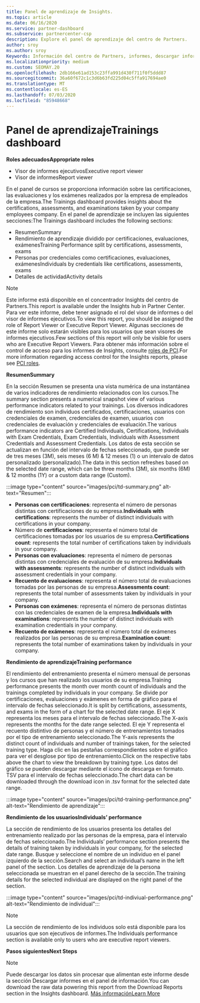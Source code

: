```yaml
---
title: Panel de aprendizaje de Insights.
ms.topic: article
ms.date: 06/16/2020
ms.service: partner-dashboard
ms.subservice: partnercenter-csp
description: Explore el panel de aprendizaje del centro de Partners.
author: sroy
ms.author: sroy
Keywords: Información del centro de Partners, informes, descargar informes
ms.localizationpriority: medium
ms.custom: SEOMAY.20
ms.openlocfilehash: 2db166e61ad153c23ffa991d430f711f0f5ddd87
ms.sourcegitcommit: 36a60f672c1c3d6b63fd225d04c5ffa917694ae0
ms.translationtype: MT
ms.contentlocale: es-ES
ms.lasthandoff: 07/03/2020
ms.locfileid: "85948668"
---
```

# <a name="trainings-dashboard"></a><span data-ttu-id="79ffa-104">Panel de aprendizaje</span><span class="sxs-lookup"><span data-stu-id="79ffa-104">Trainings dashboard</span></span>

<span data-ttu-id="79ffa-105">**Roles adecuados**</span><span class="sxs-lookup"><span data-stu-id="79ffa-105">**Appropriate roles**</span></span>
- <span data-ttu-id="79ffa-106">Visor de informes ejecutivos</span><span class="sxs-lookup"><span data-stu-id="79ffa-106">Executive report viewer</span></span>
- <span data-ttu-id="79ffa-107">Visor de informes</span><span class="sxs-lookup"><span data-stu-id="79ffa-107">Report viewer</span></span>

<span data-ttu-id="79ffa-108">En el panel de cursos se proporciona información sobre las certificaciones, las evaluaciones y los exámenes realizados por la empresa de empleados de la empresa.</span><span class="sxs-lookup"><span data-stu-id="79ffa-108">The Trainings dashboard provides insights about the certifications, assessments, and examinations taken by your company employees company.</span></span> <span data-ttu-id="79ffa-109">En el panel de aprendizaje se incluyen las siguientes secciones:</span><span class="sxs-lookup"><span data-stu-id="79ffa-109">The Trainings dashboard includes the following sections:</span></span>

- <span data-ttu-id="79ffa-110">Resumen</span><span class="sxs-lookup"><span data-stu-id="79ffa-110">Summary</span></span>
- <span data-ttu-id="79ffa-111">Rendimiento de aprendizaje dividido por certificaciones, evaluaciones, exámenes</span><span class="sxs-lookup"><span data-stu-id="79ffa-111">Training Performance split by certifications, assessments, exams</span></span>
- <span data-ttu-id="79ffa-112">Personas por credenciales como certificaciones, evaluaciones, exámenes</span><span class="sxs-lookup"><span data-stu-id="79ffa-112">Individuals by credentials like certifications, assessments, exams</span></span>
- <span data-ttu-id="79ffa-113">Detalles de actividad</span><span class="sxs-lookup"><span data-stu-id="79ffa-113">Activity details</span></span>

>[!NOTE] 
><span data-ttu-id="79ffa-114">Este informe está disponible en el concentrador Insights del centro de Partners.</span><span class="sxs-lookup"><span data-stu-id="79ffa-114">This report is available under the Insights hub in Partner Center.</span></span> <span data-ttu-id="79ffa-115">Para ver este informe, debe tener asignado el rol del visor de informes o del visor de informes ejecutivos.</span><span class="sxs-lookup"><span data-stu-id="79ffa-115">To view this report, you should be assigned the role of Report Viewer or Executive Report Viewer.</span></span> <span data-ttu-id="79ffa-116">Algunas secciones de este informe solo estarán visibles para los usuarios que sean visores de informes ejecutivos.</span><span class="sxs-lookup"><span data-stu-id="79ffa-116">Few sections of this report will only be visible for users who are Executive Report Viewers.</span></span> <span data-ttu-id="79ffa-117">Para obtener más información sobre el control de acceso para los informes de Insights, consulte [roles de PCI](pci-roles.md).</span><span class="sxs-lookup"><span data-stu-id="79ffa-117">For more information regarding access control for the Insights reports, please see [PCI roles](pci-roles.md).</span></span>

<span data-ttu-id="79ffa-118">**Resumen**</span><span class="sxs-lookup"><span data-stu-id="79ffa-118">**Summary**</span></span>

<span data-ttu-id="79ffa-119">En la sección Resumen se presenta una vista numérica de una instantánea de varios indicadores de rendimiento relacionados con los cursos.</span><span class="sxs-lookup"><span data-stu-id="79ffa-119">The summary section presents a numerical snapshot view of various performance indicators related to your trainings.</span></span> <span data-ttu-id="79ffa-120">Los diversos indicadores de rendimiento son individuos certificados, certificaciones, usuarios con credenciales de examen, credenciales de examen, usuarios con credenciales de evaluación y credenciales de evaluación.</span><span class="sxs-lookup"><span data-stu-id="79ffa-120">The various performance indicators are Certified Individuals, Certifications, Individuals with Exam Credentials, Exam Credentials, Individuals with Assessment Credentials and Assessment Credentials.</span></span> <span data-ttu-id="79ffa-121">Los datos de esta sección se actualizan en función del intervalo de fechas seleccionado, que puede ser de tres meses (3M), seis meses (6 M) & 12 meses (1) o un intervalo de datos personalizado (personalizado).</span><span class="sxs-lookup"><span data-stu-id="79ffa-121">The data in this section refreshes based on the selected date range, which can be three months (3M), six months (6M) & 12 months (1Y) or a custom data range (Custom).</span></span> 

:::image type="content" source="images/pci/td-summary.png" alt-text="Resumen":::

- <span data-ttu-id="79ffa-123">**Personas con certificaciones**: representa el número de personas distintas con certificaciones de su empresa.</span><span class="sxs-lookup"><span data-stu-id="79ffa-123">**Individuals with certifications**: represents the number of distinct individuals with certifications in your company.</span></span>
- <span data-ttu-id="79ffa-124">Número de **certificaciones**: representa el número total de certificaciones tomadas por los usuarios de su empresa.</span><span class="sxs-lookup"><span data-stu-id="79ffa-124">**Certifications count**: represents the total number of certifications taken by individuals in your company.</span></span>
- <span data-ttu-id="79ffa-125">**Personas con evaluaciones**: representa el número de personas distintas con credenciales de evaluación de su empresa.</span><span class="sxs-lookup"><span data-stu-id="79ffa-125">**Individuals with assessments**: represents the number of distinct individuals with assessment credentials in your company.</span></span> 
- <span data-ttu-id="79ffa-126">**Recuento de evaluaciones**: representa el número total de evaluaciones tomadas por las personas de su empresa.</span><span class="sxs-lookup"><span data-stu-id="79ffa-126">**Assessments count**: represents the total number of assessments taken by individuals in your company.</span></span>
- <span data-ttu-id="79ffa-127">**Personas con exámenes**: representa el número de personas distintas con las credenciales de examen de la empresa.</span><span class="sxs-lookup"><span data-stu-id="79ffa-127">**Individuals with examinations**: represents the number of distinct individuals with examination credentials in your company.</span></span> 
- <span data-ttu-id="79ffa-128">**Recuento de exámenes**: representa el número total de exámenes realizados por las personas de su empresa.</span><span class="sxs-lookup"><span data-stu-id="79ffa-128">**Examination count**: represents the total number of examinations taken by individuals in your company.</span></span>

<span data-ttu-id="79ffa-129">**Rendimiento de aprendizaje**</span><span class="sxs-lookup"><span data-stu-id="79ffa-129">**Training performance**</span></span>

<span data-ttu-id="79ffa-130">El rendimiento del entrenamiento presenta el número mensual de personas y los cursos que han realizado los usuarios de su empresa.</span><span class="sxs-lookup"><span data-stu-id="79ffa-130">Training performance presents the month over month count of individuals and the trainings completed by individuals in your company.</span></span> <span data-ttu-id="79ffa-131">Se divide por certificaciones, evaluaciones y exámenes en forma de gráfico para el intervalo de fechas seleccionado.</span><span class="sxs-lookup"><span data-stu-id="79ffa-131">It is split by certifications, assessments, and exams in the form of a chart for the selected date range.</span></span> <span data-ttu-id="79ffa-132">El eje X representa los meses para el intervalo de fechas seleccionado.</span><span class="sxs-lookup"><span data-stu-id="79ffa-132">The X-axis represents the months for the date range selected.</span></span> <span data-ttu-id="79ffa-133">El eje Y representa el recuento distintivo de personas y el número de entrenamientos tomados por el tipo de entrenamiento seleccionado.</span><span class="sxs-lookup"><span data-stu-id="79ffa-133">The Y-axis represents the distinct count of individuals and number of trainings taken, for the selected training type.</span></span> <span data-ttu-id="79ffa-134">Haga clic en las pestañas correspondientes sobre el gráfico para ver el desglose por tipo de entrenamiento.</span><span class="sxs-lookup"><span data-stu-id="79ffa-134">Click on the respective tabs above the chart to view the breakdown by training type.</span></span> <span data-ttu-id="79ffa-135">Los datos del gráfico se pueden descargar mediante el icono de descarga en formato. TSV para el intervalo de fechas seleccionado.</span><span class="sxs-lookup"><span data-stu-id="79ffa-135">The chart data can be downloaded through the download icon in .tsv format for the selected date range.</span></span>

:::image type="content" source="images/pci/td-training-performance.png" alt-text="Rendimiento de aprendizaje":::

<span data-ttu-id="79ffa-137">**Rendimiento de los usuarios**</span><span class="sxs-lookup"><span data-stu-id="79ffa-137">**Individuals’ performance**</span></span>

<span data-ttu-id="79ffa-138">La sección de rendimiento de los usuarios presenta los detalles del entrenamiento realizado por las personas de la empresa, para el intervalo de fechas seleccionado.</span><span class="sxs-lookup"><span data-stu-id="79ffa-138">The Individuals’ performance section presents the details of training taken by individuals in your company, for the selected date range.</span></span> <span data-ttu-id="79ffa-139">Busque y seleccione el nombre de un individuo en el panel izquierdo de la sección.</span><span class="sxs-lookup"><span data-stu-id="79ffa-139">Search and select an individual’s name in the left panel of the section.</span></span> <span data-ttu-id="79ffa-140">Los detalles de aprendizaje de la persona seleccionada se muestran en el panel derecho de la sección.</span><span class="sxs-lookup"><span data-stu-id="79ffa-140">The training details for the selected individual are displayed on the right panel of the section.</span></span>

:::image type="content" source="images/pci/td-indiviual-performance.png" alt-text="Rendimiento de individual":::

>[!NOTE] 
> <span data-ttu-id="79ffa-142">La sección de rendimiento de los individuos solo está disponible para los usuarios que son ejecutivos de informes.</span><span class="sxs-lookup"><span data-stu-id="79ffa-142">The Individuals performance section is available only to users who are executive report viewers.</span></span> 

<span data-ttu-id="79ffa-143">**Pasos siguientes**</span><span class="sxs-lookup"><span data-stu-id="79ffa-143">**Next Steps**</span></span>

>[!NOTE] 
> <span data-ttu-id="79ffa-144">Puede descargar los datos sin procesar que alimentan este informe desde la sección Descargar informes en el panel de información.</span><span class="sxs-lookup"><span data-stu-id="79ffa-144">You can download the raw data powering this report from the Download Reports section in the Insights dashboard.</span></span> [<span data-ttu-id="79ffa-145">Más información</span><span class="sxs-lookup"><span data-stu-id="79ffa-145">Learn More</span></span>](pci-download-reports.md) 

